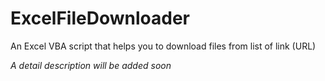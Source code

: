 # ExcelFileDownloader
An Excel VBA script that helps you to download files from list of link (URL)

*A detail description will be added soon*
